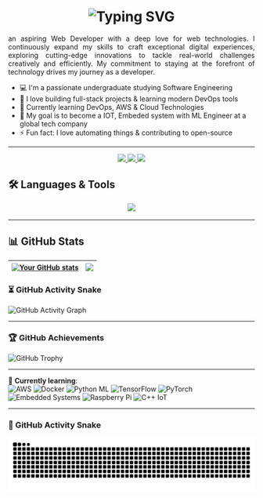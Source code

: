 <h1 align="center">
  <img src="https://readme-typing-svg.herokuapp.com/?font=Righteous&size=35&center=true&vCenter=true&width=500&height=70&duration=4000&lines=Hi+There!+👋;+I'm+Udayanga!;" alt="Typing SVG" />
</h1>
  
<div align="justify">
  an aspiring Web Developer with a deep love for web technologies. 
  I continuously expand my skills to craft exceptional digital experiences, exploring cutting-edge innovations to tackle real-world challenges creatively and efficiently. 
  My commitment to staying at the forefront of technology drives my journey as a developer.
  
</div>
<div>
  
</div>

- 💻 I'm a passionate undergraduate studying Software Engineering  
- 🚀 I love building full-stack projects & learning modern DevOps tools  
- 🌱 Currently learning DevOps, AWS & Cloud Technologies  
- 🎯 My goal is to become a IOT, Embeded system with ML Engineer at a global tech company  
- ⚡ Fun fact: I love automating things & contributing to open-source  

---
<div align="center">
  <a href="mailto:udayangasrimaluni2002@gmail.com">
    <img src="https://img.shields.io/badge/Gmail-333333?style=for-the-badge&logo=gmail&logoColor=red" />
  </a>
  <a href="https://www.linkedin.com/in/udayanga-srimal-6418a0293/" target="_blank">
    <img src="https://img.shields.io/badge/LinkedIn-0077B5?style=for-the-badge&logo=linkedin&logoColor=white" />
  </a>
  <a href="#" target="_blank">
    <img src="https://img.shields.io/badge/Portfolio-FF5722?style=for-the-badge&logo=google-chrome&logoColor=white" />
  </a>
</div>



## 🛠️ Languages & Tools

<p align="center">
  <img src="https://skillicons.dev/icons?i=js,ts,py,nodejs,react,aws,docker,kubernetes,git,github,linux,bash,vscode&perline=7" />
</p>

---

## 📊 GitHub Stats

| <a href="https://github.com/HEMUsrimal"><img align="center" src="https://github-readme-stats.vercel.app/api?username=HEMUsrimal&show_icons=true&include_all_commits=true&theme=vue-dark&hide_border=true" alt="Your GitHub stats" /></a> | <a href="https://github.com/HEMUsrimal"><img align="center" src="https://github-readme-stats.vercel.app/api/top-langs/?username=HEMUsrimal&layout=compact&theme=vue-dark&hide_border=true" /></a> |
| ------------- | ------------- |

### ⏳ GitHub Activity Snake
![GitHub Activity Graph](https://github-readme-activity-graph.vercel.app/graph?username=HEMUsrimal&theme=react-dark&hide_border=true&area=true)

---

### 🏆 GitHub Achievements
![GitHub Trophy](https://github-profile-trophy.vercel.app/?username=HEMUsrimal&theme=onedark&no-frame=true&margin-w=15)

---


🌱 **Currently learning**:  
  <img src="https://img.shields.io/badge/AWS-%23FF9900.svg?style=flat&logo=amazon-aws&logoColor=white" alt="AWS"> 
  <img src="https://img.shields.io/badge/Docker-%232496ED.svg?style=flat&logo=docker&logoColor=white" alt="Docker">
  <img src="https://img.shields.io/badge/Python%20ML-%233776AB.svg?style=flat&logo=python&logoColor=white" alt="Python ML"> 
  <img src="https://img.shields.io/badge/TensorFlow-%23FF6F00.svg?style=flat&logo=tensorflow&logoColor=white" alt="TensorFlow">
  <img src="https://img.shields.io/badge/PyTorch-%23EE4C2C.svg?style=flat&logo=pytorch&logoColor=white" alt="PyTorch">
  <img src="https://img.shields.io/badge/Embedded%20Systems-%23005571.svg?style=flat&logo=arduino&logoColor=white" alt="Embedded Systems">
  <img src="https://img.shields.io/badge/Raspberry%20Pi-%23C51A4A.svg?style=flat&logo=raspberrypi&logoColor=white" alt="Raspberry Pi">
  <img src="https://img.shields.io/badge/C++%20IoT-%2300599C.svg?style=flat&logo=c%2B%2B&logoColor=white" alt="C++ IoT">

---
### 🐍 GitHub Activity Snake

<div align="center">
  <img src="https://raw.githubusercontent.com/HEMUsrimal/HEMUsrimal/output/github-contribution-grid-snake.svg" alt="snake gif" />
</div>

